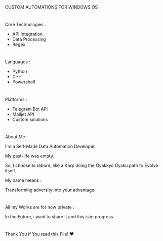 CUSTOM AUTOMATIONS FOR WINDOWS OS

#

Core Technologies :
  - API integration
  - Data Processing
  - Regex

#

 Languages :
  - Python
  - C++
  - Powershell

 #

 Platforms :
 - Telegram Bot API
 - Mailjet API
 - Custom solutions

#

About Me :

I'm a Self-Made Data Automation Developer.

My past-life was empty.

So, I choose to reborn, like a Karp doing the Gyakkyo Gyaku path to Evolve itself.

My name means :

Transforming adversity into your advantage.

#

All my Works are for now private :

In the Future, i want to share it and this is in progress.

#

Thank You if You read this File! ❤️
